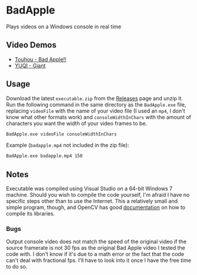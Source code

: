 # BadApple
Plays videos on a Windows console in real time

## Video Demos
 - [Touhou - Bad Apple!!](https://youtu.be/mRjDmoA1K0A)
 - [YUQI - Giant](https://youtu.be/-TTaTj-uSL8)
 
## Usage
Download the latest `executable.zip` from the [Releases](https://github.com/sarahayu/BadApple/releases) page and unzip it. Run the following command in the same directory as the `BadApple.exe` file, replacing `videoFile` with the name of your video file (I used an `mp4`, I don't know what other formats work) and `consoleWidthInChars` with the amount of characters you want the width of your video frames to be.
```bash
BadApple.exe videoFile consoleWidthInChars
```

Example (`badapple.mp4` not included in the zip file):
```bash
BadApple.exe badapple.mp4 150
```

## Notes
Executable was compiled using Visual Studio on a 64-bit Windows 7 machine. Should you wish to compile the code yourself, I'm afraid I have no specific steps other than to use the Internet. This a relatively small and simple program, though, and OpenCV has good [documentation](https://docs.opencv.org/4.x/df/d65/tutorial_table_of_content_introduction.html) on how to compile its libraries. 
 
### Bugs
 Output console video does not match the speed of the original video if the source framerate is not 30 fps as the original Bad Apple video I tested the code with. I don't know if it's due to a math error or the fact that the code can't deal with fractional fps. I'll have to look into it once I have the free time to do so.
